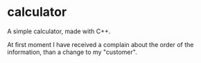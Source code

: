 # calculator
A simple calculator, made with C++.

At first moment I have received a complain about the order of the information, than a change to my "customer".

